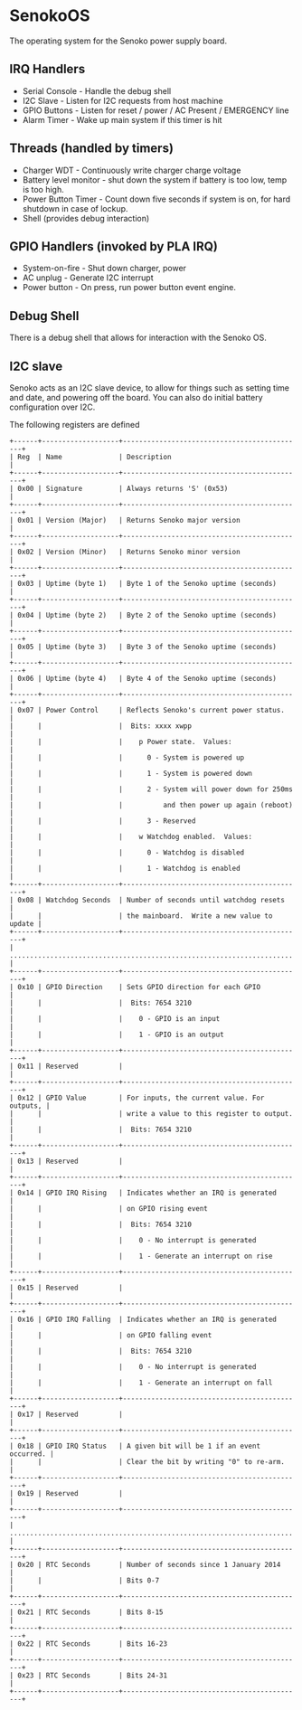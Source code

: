 SenokoOS
========

The operating system for the Senoko power supply board.


IRQ Handlers
------------

* Serial Console - Handle the debug shell
* I2C Slave - Listen for I2C requests from host machine
* GPIO Buttons - Listen for reset / power / AC Present / EMERGENCY line
* Alarm Timer - Wake up main system if this timer is hit


Threads (handled by timers)
---------------------------

* Charger WDT - Continuously write charger charge voltage
* Battery level monitor - shut down the system if battery is too low, temp
	is too high.
* Power Button Timer - Count down five seconds if system is on,
	for hard shutdown in case of lockup.
* Shell (provides debug interaction)


GPIO Handlers (invoked by PLA IRQ)
----------------------------------

* System-on-fire - Shut down charger, power
* AC unplug - Generate I2C interrupt
* Power button - On press, run power button event engine.


Debug Shell
-----------

There is a debug shell that allows for interaction with the Senoko OS.


I2C slave
---------

Senoko acts as an I2C slave device, to allow for things such as setting
time and date, and powering off the board.  You can also do initial battery
configuration over I2C.

The following registers are defined

    +------+-------------------+---------------------------------------------+
    | Reg  | Name              | Description                                 |
    +------+-------------------+---------------------------------------------+
    | 0x00 | Signature         | Always returns 'S' (0x53)                   |
    +------+-------------------+---------------------------------------------+
    | 0x01 | Version (Major)   | Returns Senoko major version                |
    +------+-------------------+---------------------------------------------+
    | 0x02 | Version (Minor)   | Returns Senoko minor version                |
    +------+-------------------+---------------------------------------------+
    | 0x03 | Uptime (byte 1)   | Byte 1 of the Senoko uptime (seconds)       |
    +------+-------------------+---------------------------------------------+
    | 0x04 | Uptime (byte 2)   | Byte 2 of the Senoko uptime (seconds)       |
    +------+-------------------+---------------------------------------------+
    | 0x05 | Uptime (byte 3)   | Byte 3 of the Senoko uptime (seconds)       |
    +------+-------------------+---------------------------------------------+
    | 0x06 | Uptime (byte 4)   | Byte 4 of the Senoko uptime (seconds)       |
    +------+-------------------+---------------------------------------------+
    | 0x07 | Power Control     | Reflects Senoko's current power status.     |
    |      |                   |  Bits: xxxx xwpp                            |
    |      |                   |    p Power state.  Values:                  |
    |      |                   |      0 - System is powered up               |
    |      |                   |      1 - System is powered down             |
    |      |                   |      2 - System will power down for 250ms   |
    |      |                   |          and then power up again (reboot)   |
    |      |                   |      3 - Reserved                           |
    |      |                   |    w Watchdog enabled.  Values:             |
    |      |                   |      0 - Watchdog is disabled               |
    |      |                   |      1 - Watchdog is enabled                |
    +------+-------------------+---------------------------------------------+
    | 0x08 | Watchdog Seconds  | Number of seconds until watchdog resets     |
    |      |                   | the mainboard.  Write a new value to update |
    +------+-------------------+---------------------------------------------+
    | ...................................................................... |
    +------+-------------------+---------------------------------------------+
    | 0x10 | GPIO Direction    | Sets GPIO direction for each GPIO           |
    |      |                   |  Bits: 7654 3210                            |
    |      |                   |    0 - GPIO is an input                     |
    |      |                   |    1 - GPIO is an output                    |
    +------+-------------------+---------------------------------------------+
    | 0x11 | Reserved          |                                             |
    +------+-------------------+---------------------------------------------+
    | 0x12 | GPIO Value        | For inputs, the current value. For outputs, |
    |      |                   | write a value to this register to output.   |
    |      |                   |  Bits: 7654 3210                            |
    +------+-------------------+---------------------------------------------+
    | 0x13 | Reserved          |                                             |
    +------+-------------------+---------------------------------------------+
    | 0x14 | GPIO IRQ Rising   | Indicates whether an IRQ is generated       |
    |      |                   | on GPIO rising event                        |
    |      |                   |  Bits: 7654 3210                            |
    |      |                   |    0 - No interrupt is generated            |
    |      |                   |    1 - Generate an interrupt on rise        |
    +------+-------------------+---------------------------------------------+
    | 0x15 | Reserved          |                                             |
    +------+-------------------+---------------------------------------------+
    | 0x16 | GPIO IRQ Falling  | Indicates whether an IRQ is generated       |
    |      |                   | on GPIO falling event                       |
    |      |                   |  Bits: 7654 3210                            |
    |      |                   |    0 - No interrupt is generated            |
    |      |                   |    1 - Generate an interrupt on fall        |
    +------+-------------------+---------------------------------------------+
    | 0x17 | Reserved          |                                             |
    +------+-------------------+---------------------------------------------+
    | 0x18 | GPIO IRQ Status   | A given bit will be 1 if an event occurred. |
    |      |                   | Clear the bit by writing "0" to re-arm.     |
    +------+-------------------+---------------------------------------------+
    | 0x19 | Reserved          |                                             |
    +------+-------------------+---------------------------------------------+
    | ...................................................................... |
    +------+-------------------+---------------------------------------------+
    | 0x20 | RTC Seconds       | Number of seconds since 1 January 2014      |
    |      |                   | Bits 0-7                                    |
    +------+-------------------+---------------------------------------------+
    | 0x21 | RTC Seconds       | Bits 8-15                                   |
    +------+-------------------+---------------------------------------------+
    | 0x22 | RTC Seconds       | Bits 16-23                                  |
    +------+-------------------+---------------------------------------------+
    | 0x23 | RTC Seconds       | Bits 24-31                                  |
    +------+-------------------+---------------------------------------------+

